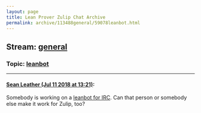 ```yaml
---
layout: page
title: Lean Prover Zulip Chat Archive 
permalink: archive/113488general/59078leanbot.html
---
```


## Stream: [general](index.html)
### Topic: [leanbot](59078leanbot.html)

---

#### [Sean Leather (Jul 11 2018 at 13:21)](https://leanprover.zulipchat.com/#narrow/stream/113488-general/topic/leanbot/near/129464616):
Somebody is working on a [leanbot for IRC](https://github.com/forked-from-1kasper/leanbot). Can that person or somebody else make it work for Zulip, too?

